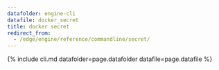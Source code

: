 ```yaml
---
datafolder: engine-cli
datafile: docker_secret
title: docker secret
redirect_from:
  - /edge/engine/reference/commandline/secret/
---
```

<!--
This page is automatically generated from Docker's source code. If you want to
suggest a change to the text that appears here, open a ticket or pull request
in the source repository on GitHub:

https://github.com/docker/cli
-->
{% include cli.md datafolder=page.datafolder datafile=page.datafile %}
